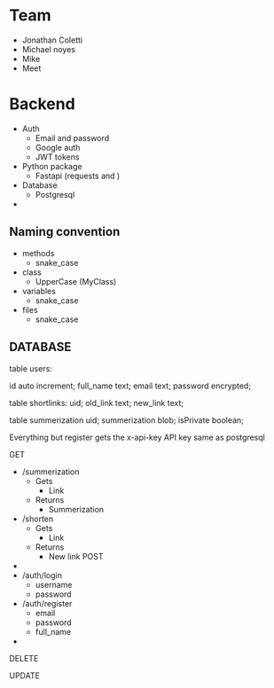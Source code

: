 
# Team

- Jonathan Coletti
- Michael noyes 
- Mike 
- Meet 

# Backend

- Auth
  - Email and password 
  - Google auth 
  - JWT tokens
- Python package
  - Fastapi (requests and )
- Database
   - Postgresql
- 

## Naming convention
- methods
    - snake_case
- class 
    - UpperCase (MyClass)
- variables 
    - snake_case
- files
    - snake_case


## DATABASE

table users:

id auto increment;
full_name text;
email text;
password encrypted;


table shortlinks:
uid;
old_link text;
new_link text;

table summerization
uid;
summerization blob;
isPrivate boolean;

Everything but register gets the x-api-key
API key same as postgresql 

GET

- /summerization
    - Gets
      - Link
    - Returns
      - Summerization
- /shorten 
    - Gets
      - Link
    - Returns
      - New link
POST
- 
- /auth/login
   - username
   - password
- /auth/register
   - email
   - password
   - full_name
- 

DELETE 

UPDATE


